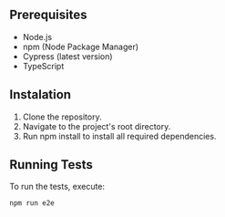## Prerequisites

- Node.js
- npm (Node Package Manager)
- Cypress (latest version)
- TypeScript

## Instalation

1. Clone the repository.
2. Navigate to the project's root directory.
3. Run npm install to install all required dependencies.

## Running Tests

To run the tests, execute:

```bash
npm run e2e
```